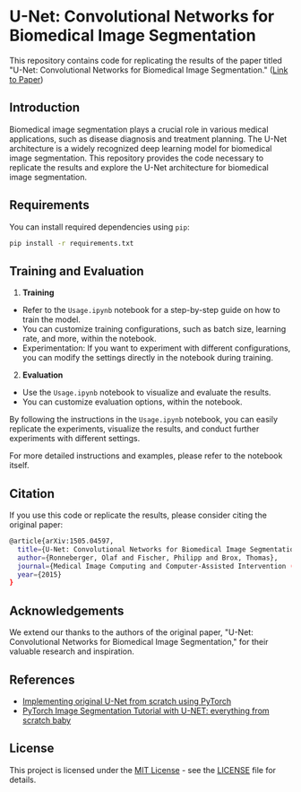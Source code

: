 # U-Net: Convolutional Networks for Biomedical Image Segmentation

This repository contains code for replicating the results of the paper titled "U-Net: Convolutional Networks for Biomedical Image Segmentation." ([Link to Paper](https://arxiv.org/abs/1505.04597))

## Introduction

Biomedical image segmentation plays a crucial role in various medical applications, such as disease diagnosis and treatment planning. The U-Net architecture is a widely recognized deep learning model for biomedical image segmentation. This repository provides the code necessary to replicate the results and explore the U-Net architecture for biomedical image segmentation.

## Requirements
You can install required dependencies using `pip`:

```bash
pip install -r requirements.txt
```

## Training and Evaluation
1. **Training**
- Refer to the `Usage.ipynb` notebook for a step-by-step guide on how to train the model.
- You can customize training configurations, such as batch size, learning rate, and more, within the notebook.
- Experimentation: If you want to experiment with different configurations, you can modify the settings directly in the notebook during training.

2. **Evaluation**
- Use the `Usage.ipynb` notebook to visualize and evaluate the results.
- You can customize evaluation options, within the notebook.

By following the instructions in the `Usage.ipynb` notebook, you can easily replicate the experiments, visualize the results, and conduct further experiments with different settings.

For more detailed instructions and examples, please refer to the notebook itself.

## Citation
If you use this code or replicate the results, please consider citing the original paper:
```bash
@article{arXiv:1505.04597,
  title={U-Net: Convolutional Networks for Biomedical Image Segmentation},
  author={Ronneberger, Olaf and Fischer, Philipp and Brox, Thomas},
  journal={Medical Image Computing and Computer-Assisted Intervention (MICCAI)},
  year={2015}
}
```
## Acknowledgements
We extend our thanks to the authors of the original paper, "U-Net: Convolutional Networks for Biomedical Image Segmentation," for their valuable research and inspiration.

## References
- [Implementing original U-Net from scratch using PyTorch](https://www.youtube.com/watch?v=u1loyDCoGbE)
- [PyTorch Image Segmentation Tutorial with U-NET: everything from scratch baby](https://www.youtube.com/watch?v=IHq1t7NxS8k&t=1378s)

## License
This project is licensed under the [MIT License](LICENSE) - see the [LICENSE](LICENSE) file for details.
